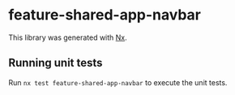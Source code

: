 # feature-shared-app-navbar

This library was generated with [Nx](https://nx.dev).

## Running unit tests

Run `nx test feature-shared-app-navbar` to execute the unit tests.
